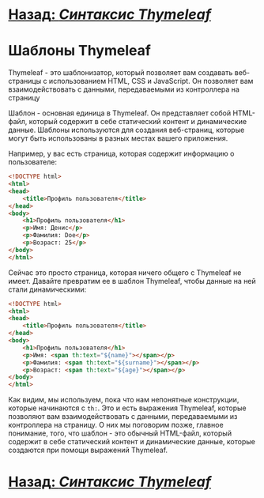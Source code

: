 # [**Назад**: *Синтаксис Thymeleaf*](features/thymeleaf-syntax.md)

# Шаблоны Thymeleaf

Thymeleaf - это шаблонизатор, который позволяет вам создавать веб-страницы с использованием HTML, CSS и JavaScript. Он позволяет вам взаимодействовать с данными, передаваемыми из контроллера на страницу

Шаблон - основная единица в Thymeleaf. Он представляет собой HTML-файл, который содержит в себе статический контент и динамические данные. Шаблоны используются для создания веб-страниц, которые могут быть использованы в разных местах вашего приложения.

Например, у вас есть страница, которая содержит информацию о пользователе:

```html
<!DOCTYPE html>
<html>
<head>
    <title>Профиль пользователя</title>
</head>
<body>
    <h1>Профиль пользователя</h1>
    <p>Имя: Денис</p>
    <p>Фамилия: Doe</p>
    <p>Возраст: 25</p>
</body>
</html>
```

Сейчас это просто страница, которая ничего общего с Thymeleaf не имеет. Давайте превратим ее в шаблон Thymeleaf, чтобы данные на ней стали динамическими:

```html
<!DOCTYPE html>
<html>
<head>
    <title>Профиль пользователя</title>
</head>
<body>
    <h1>Профиль пользователя</h1>
    <p>Имя: <span th:text="${name}"></span></p>
    <p>Фамилия: <span th:text="${surname}"></span></p>
    <p>Возраст: <span th:text="${age}"></span></p>
</body>
</html>
```

Как видим, мы используем, пока что нам непонятные конструкции, которые начинаются с `th:`. Это и есть выражения Thymeleaf, которые позволяют вам взаимодействовать с данными, передаваемыми из контроллера на страницу. О них мы поговорим позже, главное понимание, того, что шаблон - это обычный HTML-файл, который содержит в себе статический контент и динамические данные, которые создаются при помощи выражений Thymeleaf.

# [**Назад**: *Синтаксис Thymeleaf*](features/thymeleaf-syntax.md)